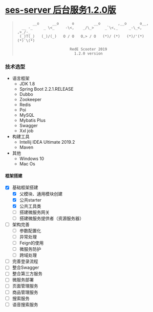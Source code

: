 # [ses-server 后台服务1.2.0版](https://gitee.com/rede-group/ses-server)

>         
>            __o      __o      o         __o        ,__o      o__,   
>       __ -_     _ \<_     -\<,    _/\_>     _`\<,_     _-\_<,      ,>_/-_ 
>      (_)T(_)   (_)/(_)   O / O   O,> / O   (*)/ (*)   (*)/'(*)    (*)`\(*)
>      
>                             RedE Scooter 2019
>                               1.2.0 version
      
### 技术选型

- 语言框架
	- JDK 1.8
	- Spring Boot 2.2.1.RELEASE
	- Dubbo
	- Zookeeper
	- Redis
	- Poi
	- MySQL
	- Mybatis Plus
	- Swagger
	- Xxl job 
- 构建工具
	- Intellij IDEA Ultimate 2019.2
	- Maven
- 其他
	- Windows 10
	- Mac Os

#### 框架搭建

- [x] 基础框架搭建
    - [x] 父模块、通用模块创建
    - [x] 公共starter
    - [x] 公共工具类
    - [ ] 搭建微服务网关
    - [ ] 搭建微服务提供者（资源服务器）
- [ ] 架构完善
    - [ ] 参数配置化
    - [ ] 异常处理
    - [ ] Feign的使用
    - [ ] 微服务防护
    - [ ] 跨域处理
- [ ] 完善登录流程
- [ ] 整合Swagger
- [ ] 整合第三方服务
- [ ] 微服务部署
- [ ] 页面管理服务
- [ ] 商品管理服务
- [ ] 搜索服务
- [ ] 语音搜索服务